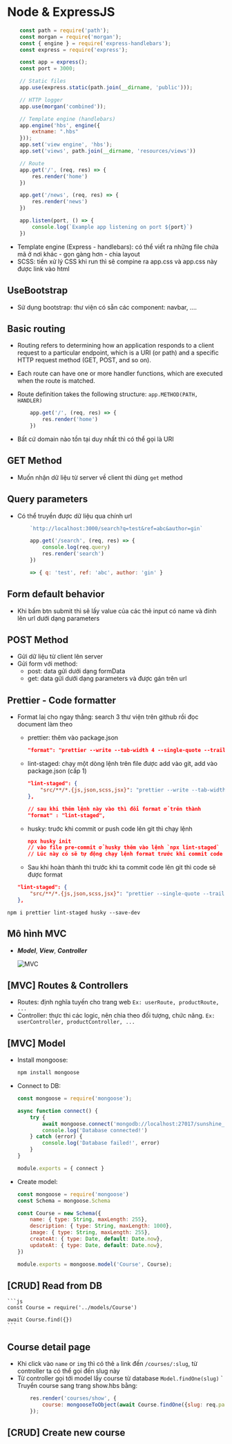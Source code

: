 # Node & ExpressJS

```js
    const path = require('path');
    const morgan = require('morgan');
    const { engine } = require('express-handlebars');
    const express = require('express');

    const app = express();
    const port = 3000;

    // Static files
    app.use(express.static(path.join(__dirname, 'public')));

    // HTTP logger
    app.use(morgan('combined'));

    // Template engine (handlebars)
    app.engine('hbs', engine({
        extname: ".hbs"
    }));
    app.set('view engine', 'hbs');
    app.set('views', path.join(__dirname, 'resources/views'))

    // Route
    app.get('/', (req, res) => {
        res.render('home')
    })

    app.get('/news', (req, res) => {
        res.render('news')
    })

    app.listen(port, () => {
        console.log(`Example app listening on port ${port}`)
    })
```
- Template engine (Express - handlebars): có thể viết ra những file chứa mã ở nơi khác - gọn gàng hơn - chia layout
- SCSS: tiền xử lý CSS khi run thì sẽ compine ra app.css và app.css này được link vào html

## UseBootstrap
- Sử dụng bootstrap: thư viện có sẵn các component: navbar, ....

## Basic routing
- Routing refers to determining how an application responds to a client request to a particular endpoint, which is a URI (or path) and a specific HTTP request method (GET, POST, and so on).
- Each route can have one or more handler functions, which are executed when the route is matched.
- Route definition takes the following structure: `app.METHOD(PATH, HANDLER)`

    ```js
        app.get('/', (req, res) => {
            res.render('home')
        })
    ```
- Bất cứ domain nào tồn tại duy nhất thì có thể gọi là URI

## GET Method
- Muốn nhận dữ liệu từ server về client thì dùng `get` method

## Query parameters
- Có thể truyền được dữ liệu qua chính url
    ```js
        `http://localhost:3000/search?q=test&ref=abc&author=gin`

        app.get('/search', (req, res) => {
            console.log(req.query)
            res.render('search')
        })

        => { q: 'test', ref: 'abc', author: 'gin' }
    ```

## Form default behavior
- Khi bấm btn submit thì sẽ lấy value của các thẻ input có name và đính lên url dưới dạng parameters

## POST Method
- Gửi dữ liệu từ client lên server
- Gửi form với method:
    + post: data gửi dưới dạng formData
    + get: data gửi dưới dạng parameters và được gán trên url

## Prettier - Code formatter
- Format laị cho ngay thẳng: search 3 thư viện trên github rồi đọc document làm theo
    - prettier: thêm vào package.json
        ```json
        "format": "prettier --write --tab-width 4 --single-quote --trailing-comma all \"src/**/*.{js,json,scss,jsx}\"",
        ```

    - lint-staged: chạy một dòng lệnh trên file được add vào git, add vào package.json (cấp 1)
        ```json
        "lint-staged": {
            "src/**/*.{js,json,scss,jsx}": "prettier --write --tab-width 4 --single-quote --trailing-comma all"
        },   

        // sau khi thêm lệnh này vào thì đổi format ở trên thành
        "format" : "lint-staged",
        ```

    - husky: truớc khi commit or push code lên git thì chạy lệnh 
        ```json
        npx husky init
        // vào file pre-commit ở husky thêm vào lệnh `npx lint-staged`
        // Lúc này có sẽ tự động chạy lệnh format trước khi commit code cho nên có thế xóa "format" : "lint-staged" ở trên
        ```
    - Sau khi hoàn thành thì trước khi ta commit code lên git thì code sẽ được format
    ```json
    "lint-staged": {
        "src/**/*.{js,json,scss,jsx}": "prettier --single-quote --trailing-comma all --tab-width 4 --print-width 80 --bracket-spacing true --write"
    },
    ```
```
npm i prettier lint-staged husky --save-dev
```

## Mô hình MVC
- ***Model***, ***View***, ***Controller***

    ![MVC](image.png)

## [MVC] Routes & Controllers
- Routes: định nghĩa tuyến cho trang web `Ex: userRoute, productRoute, ...`
- Controller: thực thi các logic, nên chia theo đối tượng, chức năng. `Ex: userController, productController, ...`

## [MVC] Model
- Install mongoose: 
    ```sh
    npm install mongoose
    ```
- Connect to DB:
    ```js
    const mongoose = require('mongoose');

    async function connect() {
        try {
            await mongoose.connect('mongodb://localhost:27017/sunshine_education_dev')
            console.log('Database connected!')
        } catch (error) {
            console.log('Database failed!', error)
        }
    }

    module.exports = { connect }
    ```
- Create model: 
    ```js
    const mongoose = require('mongoose')
    const Schema = mongoose.Schema

    const Course = new Schema({
        name: { type: String, maxLength: 255},
        description: { type: String, maxLength: 1000},
        image: { type: String, maxLength: 255},
        createAt: { type: Date, default: Date.now},
        updateAt: { type: Date, default: Date.now},
    })

    module.exports = mongoose.model('Course', Course);
    ```

## [CRUD] Read from DB
    ```js
    const Course = require('../models/Course')

    await Course.find({})
    ```

## Course detail page
- Khi click vào `name` or `img` thì có thẻ `a` link đến `/courses/:slug`, từ controller ta có thể gọi đến slug này 
- Từ controller gọi tới model lấy course từ database `Model.findOne(slug)`
` Truyền course sang trang show.hbs bằng:
    ```js
        res.render('courses/show', {
            course: mongooseToObject(await Course.findOne({slug: req.params.slug}))
        });
    ```

## [CRUD] Create new course
